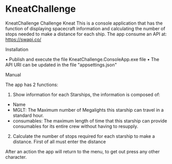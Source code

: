 # KneatChallenge


KneatChallenge
Challenge Kneat
This is a console application that has the function of displaying spacecraft information and calculating the number of stops needed to make a distance for each ship.
The app consume an API at: https://swapi.co/


Installation

•	Publish and execute the file KneatChallenge.ConsoleApp.exe  file
•	The API URI can be updated in the file "appsettings.json"

 
Manual


The app has 2 functions:
1.	Show information for each Starships, the information is composed of:
- Name
- MGLT: The Maximum number of Megalights this starship can travel in a standard hour.
- consumables: The maximum length of time that this starship can provide consumables for its entire crew without having to resupply.
 
2.	Calculate the number of stops required for each starship to make a distance.
First of all must enter the distance
 
 
After an action the app will return to the menu, to get out press any other character.
